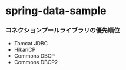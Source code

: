 # spring-data-sample


### コネクションプールライブラリの優先順位
- Tomcat JDBC
- HikariCP
- Commons DBCP
- Commons DBCP2
